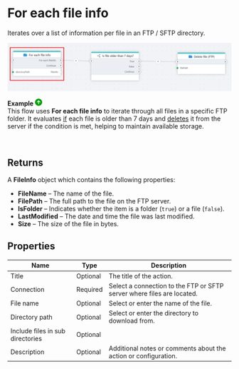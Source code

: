 # For each file info

Iterates over a list of information per file in an FTP / SFTP directory.

![img](../../../../images/flow/ftp-foreach-file-info.png)

**Example** ![img](../../../../images/strz.jpg)  
This flow uses **For each file info** to iterate through all files in a specific FTP folder. It evaluates [if](../built-in/if.md) each file is older than 7 days and [deletes](delete-file.md) it from the server if the condition is met, helping to maintain available storage.

<br/>

## Returns

A **FileInfo** object which contains the following properties:

- **FileName** – The name of the file.
- **FilePath** – The full path to the file on the FTP server.
- **IsFolder** – Indicates whether the item is a folder (`true`) or a file (`false`).
- **LastModified** – The date and time the file was last modified.
- **Size** – The size of the file in bytes.

## Properties

| Name             | Type      |Description                                             |
|------------------|-----------|--------------------------------------------------------|
| Title  | Optional |   The title of the action.       |
| Connection | Required  | Select a connection to the FTP or SFTP server where files are located. |
| File name | Optional | Select or enter the name of the file. |
| Directory path | Optional | Select or enter the directory to download from. |
| Include files in sub directories | Optional |  |
| Description   | Optional | Additional notes or comments about the action or configuration. |